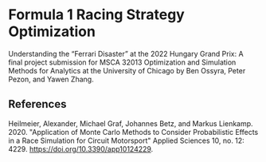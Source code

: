 # Formula 1 Racing Strategy Optimization

Understanding the “Ferrari Disaster” at the 2022 Hungary Grand Prix: A final project submission for MSCA 32013 Optimization and Simulation Methods for Analytics at the University of Chicago by Ben Ossyra, Peter Pezon, and Yawen Zhang.

## References

Heilmeier, Alexander, Michael Graf, Johannes Betz, and Markus Lienkamp. 2020. "Application of Monte Carlo Methods to Consider Probabilistic Effects in a Race Simulation for Circuit Motorsport" Applied Sciences 10, no. 12: 4229. https://doi.org/10.3390/app10124229.
